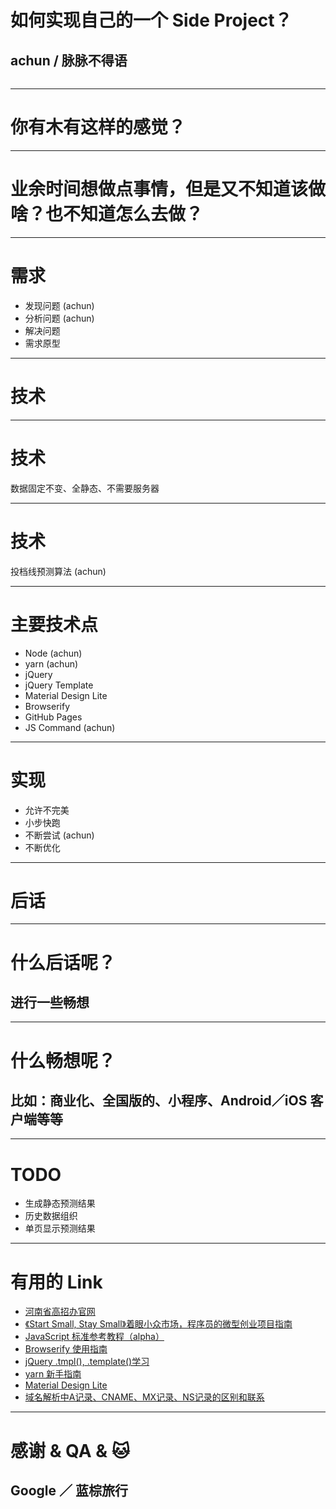 # 如何实现自己的一个 Side Project？
## achun / 脉脉不得语
![]()

---

# 你有木有这样的感觉？

---

# 业余时间想做点事情，但是又不知道该做啥？也不知道怎么去做？

---

# 需求

* 发现问题 		(achun)
* 分析问题 		(achun)
* 解决问题
* 需求原型

---

# 技术

---

# 技术
      
数据固定不变、全静态、不需要服务器

---

# 技术

投档线预测算法  (achun)

---

# 主要技术点

* Node 		(achun)
* yarn 		(achun)
* jQuery
* jQuery Template
* Material Design Lite
* Browserify 
* GitHub Pages
* JS Command 	(achun)

---

# 实现

* 允许不完美
* 小步快跑
* 不断尝试 		(achun)
* 不断优化

---
       
# 后话

---

# 什么后话呢？
## 进行一些畅想

---

# 什么畅想呢？
## 比如：商业化、全国版的、小程序、Android／iOS 客户端等等

---

# TODO

* 生成静态预测结果
* 历史数据组织
* 单页显示预测结果

---

# 有用的 Link

* [河南省高招办官网](http://www.heao.gov.cn/)
* [《Start Small, Stay Small》着眼小众市场，程序员的微型创业项目指南](http://liujinkai.com/2017/06/01/start-small-stay-small/)
* [JavaScript 标准参考教程（alpha）](http://javascript.ruanyifeng.com/)
* [Browserify 使用指南](http://zhaoda.net/2015/10/16/browserify-guide/)
* [jQuery .tmpl(), .template()学习](http://www.cnblogs.com/think8848/archive/2011/07/17/2108570.html)
* [yarn 新手指南](https://yarnpkg.com/zh-Hans/docs/getting-started)
* [Material Design Lite](https://getmdl.io/)
* [域名解析中A记录、CNAME、MX记录、NS记录的区别和联系](http://blog.csdn.net/crazw/article/details/8986581)

---

# 感谢 & QA & 🐱
## Google ／ 蓝棕旅行